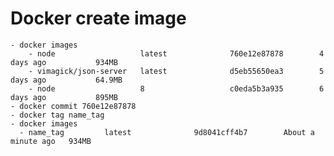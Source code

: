 # Docker create image
    - docker images
        - node                   latest              760e12e87878        4 days ago           934MB
        - vimagick/json-server   latest              d5eb55650ea3        5 days ago           64.9MB
        - node                   8                   c0eda5b3a935        6 days ago           895MB
    - docker commit 760e12e87878
    - docker tag name_tag
    - docker images
      - name_tag         latest              9d8041cff4b7        About a minute ago   934MB
